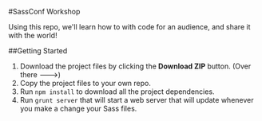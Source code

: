#SassConf Workshop

Using this repo, we'll learn how to with code for an audience, and share it with the world!

##Getting Started

1. Download the project files by clicking the **Download ZIP** button. (Over there --->)
2. Copy the project files to your own repo.
3. Run `npm install` to download all the project dependencies.
4. Run `grunt server` that will start a web server that will update whenever you make a change your Sass files.

